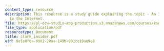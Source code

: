 ```yaml
---
content_type: resource
description: This resource is a study guide explaining the topic - An Insider's Guide
  to the Internet.
file: https://ol-ocw-studio-app-production.s3.amazonaws.com/courses/esd-68j-communications-and-information-policy-spring-2006/9e1e8fea998228aa149b091ce19ae9e8_clark_insider.pdf
file_type: application/pdf
resourcetype: Document
title: clark_insider.pdf
uid: 9e1e8fea-9982-28aa-149b-091ce19ae9e8
---
```

